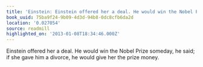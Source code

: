 ```yaml
---
title: 'Einstein: Einstein offered her a deal. He would win the Nobel Prize so…'
book_uuid: 75ba9f24-9b09-4d3d-94b8-0dc8cfb6da2d
location: '0.027054'
source: readmill
highlighted_on: '2013-01-08T18:34:46.000Z'
---
```


Einstein offered her a deal. He would win the Nobel Prize someday, he said; if she gave him a divorce, he would give her the prize money.